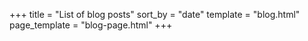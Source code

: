 +++
title = "List of blog posts"
sort_by = "date"
template = "blog.html"
page_template = "blog-page.html"
+++